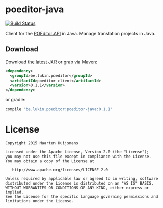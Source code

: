 poeditor-java
=============
[![Build Status](https://travis-ci.org/lukin0110/poeditor-java.svg)](https://travis-ci.org/lukin0110/poeditor-java)

Client for the [POEditor API][1] in Java. Manage translation projects in Java.

Download
--------

Download [the latest JAR][2] or grab via Maven:
```xml
<dependency>
  <groupId>be.lukin.poeditor</groupId>
  <artifactId>poeditor-client</artifactId>
  <version>0.1.1</version>
</dependency>
```
or gradle:
```groovy
compile 'be.lukin.poeditor:poeditor-java:0.1.1'
```

License
=======

    Copyright 2015 Maarten Huijsmans

    Licensed under the Apache License, Version 2.0 (the "License");
    you may not use this file except in compliance with the License.
    You may obtain a copy of the License at

       http://www.apache.org/licenses/LICENSE-2.0

    Unless required by applicable law or agreed to in writing, software
    distributed under the License is distributed on an "AS IS" BASIS,
    WITHOUT WARRANTIES OR CONDITIONS OF ANY KIND, either express or implied.
    See the License for the specific language governing permissions and
    limitations under the License.

 [1]: https://poeditor.com/api_reference/
 [2]: http://search.maven.org/remotecontent?filepath=be/lukin/poeditor/poeditor-client/0.1.1/poeditor-client-0.1.1.jar
